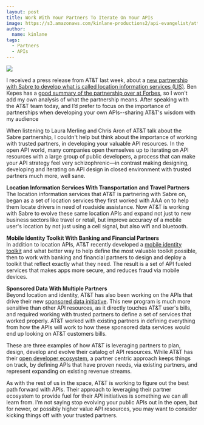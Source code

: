 ```yaml
---
layout: post
title: Work With Your Partners To Iterate On Your APIs
image: https://s3.amazonaws.com/kinlane-productions2/api-evangelist/att/att-logo.jpg
author:
  name: kinlane
tags:
  - Partners
  - APIs
---
```

[![](https://s3.amazonaws.com/kinlane-productions2/api-evangelist/att/att-logo.jpg)](http://developer.att.com/)

I received a press release from AT&T last week, about a [new partnership with Sabre to develop what is called location information services (LIS)](http://www.att.com/gen/press-room?pid=25205&cdvn=news&newsarticleid=37388&mapcode=consumer%7Cmk-att-business-customer-). Ben Kepes has a [good summary of the partnership over at Forbes](http://www.forbes.com/sites/benkepes/2014/01/22/att-and-sabre-join-up-to-stalk-travellers-in-a-nice-way/), so I won't add my own analysis of what the partnership means. After speaking with the AT&T team today, and I’d prefer to focus on the importance of partnerships when developing your own APIs--sharing AT&T's wisdom with my audience

When listening to Laura Merling and Chris Aron of AT&T talk about the Sabre partnership, I couldn't help but think about the importance of working with trusted partners, in developing your valuable API resources. In the open API world, many companies open themselves up to iterating on API resources with a large group of public developers, a process that can make your API strategy feel very schizophrenic—in contrast making designing, developing and iterating on API design in closed environment with trusted partners much more, well sane.

**Location Information Services With Transportation and Travel Partners**  
The location information services that AT&T is partnering with Sabre on, began as a set of location services they first worked with AAA on to help them locate drivers in need of roadside assistance. Now AT&T is working with Sabre to evolve these same location APIs and expand not just to new business sectors like travel or retail, but improve accuracy of a mobile user's location by not just using a cell signal, but also wifi and bluetooth.

**Mobile Identity Toolkit With Banking and Financial Partners**  
In addition to location APIs, AT&T recently developed a [mobile identity toolkit](http://developer.att.com/apis/mobile-identity-toolkit) and what better way to help define the most valuable toolkit possible, then to work with banking and financial partners to design and deploy a toolkit that reflect exactly what they need. The result is a set of API fueled services that makes apps more secure, and reduces fraud via mobile devices.

**Sponsored Data With Multiple Partners**  
Beyond location and identity, AT&T has also been working on the APIs that drive their new [sponsored data initiative](http://www.att.com/att/sponsoreddata/en/index.html). This new program is much more sensitive than other API resources, as it directly touches AT&T user's bills, and required working with trusted partners to define a set of services that worked properly. AT&T worked with existing partners in defining everything from how the APIs will work to how these sponsored data services would end up looking on AT&T customers bills.

These are three examples of how AT&T is leveraging partners to plan, design, develop and evolve their catalog of API resources. While AT&T has their [open developer ecosystem](http://developer.att.com/apis), a partner centric approach keeps things on track, by defining APIs that have proven needs, via existing partners, and represent expanding on existing revenue streams.

As with the rest of us in the space, AT&T is working to figure out the best path forward with APIs. Their approach to leveraging their partner ecosystem to provide fuel for their API initiatives is something we can all learn from. I’m not saying stop evolving your public APIs out in the open, but for newer, or possibly higher value API resources, you may want to consider kicking things off with your trusted partners.
